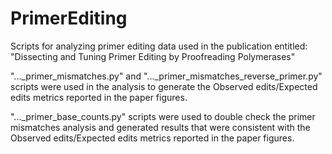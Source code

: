 # PrimerEditing
Scripts for analyzing primer editing data used in the publication entitled: "Dissecting and Tuning Primer Editing by Proofreading Polymerases"

"..._primer_mismatches.py" and "..._primer_mismatches_reverse_primer.py" scripts were used in the analysis to generate the Observed edits/Expected edits metrics reported in the paper figures.

"..._primer_base_counts.py" scripts were used to double check the primer mismatches analysis and generated results that were consistent with the Observed edits/Expected edits metrics reported in the paper figures.

